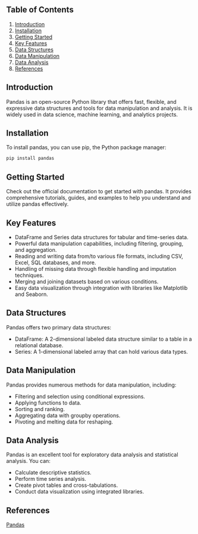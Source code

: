 ## Table of Contents
1. [Introduction](#introduction)
2. [Installation](#installation)
3. [Getting Started](#getting-started)
4. [Key Features](#key-features)
5. [Data Structures](#data-structures)
6. [Data Manipulation](#data-manipulation)
7. [Data Analysis](#data-analysis)
8. [References]()

## Introduction
Pandas is an open-source Python library that offers fast, flexible, and expressive data structures and tools for data manipulation and analysis. It is widely used in data science, machine learning, and analytics projects.

## Installation
To install pandas, you can use pip, the Python package manager:

```bash
pip install pandas
```
## Getting Started
Check out the official documentation to get started with pandas. It provides comprehensive tutorials, guides, and examples to help you understand and utilize pandas effectively.

## Key Features
- DataFrame and Series data structures for tabular and time-series data.
- Powerful data manipulation capabilities, including filtering, grouping, and aggregation.
- Reading and writing data from/to various file formats, including CSV, Excel, SQL databases, and more.
- Handling of missing data through flexible handling and imputation techniques.
- Merging and joining datasets based on various conditions.
- Easy data visualization through integration with libraries like Matplotlib and Seaborn.

## Data Structures
Pandas offers two primary data structures:

- DataFrame: A 2-dimensional labeled data structure similar to a table in a relational database.
- Series: A 1-dimensional labeled array that can hold various data types.

## Data Manipulation
Pandas provides numerous methods for data manipulation, including:

- Filtering and selection using conditional expressions.
- Applying functions to data.
- Sorting and ranking.
- Aggregating data with groupby operations.
- Pivoting and melting data for reshaping.

## Data Analysis
Pandas is an excellent tool for exploratory data analysis and statistical analysis. You can:

- Calculate descriptive statistics.
- Perform time series analysis.
- Create pivot tables and cross-tabulations.
- Conduct data visualization using integrated libraries.

## References
<a href="https://pandas.pydata.org/docs/">Pandas</a>
